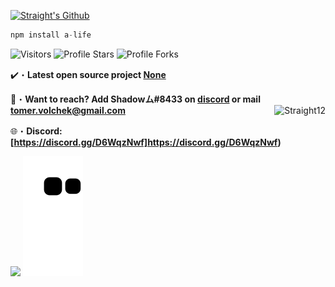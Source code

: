 <a href="https://discord.gg/D6WqzNwf" target="_blank"> <img src="https://cdn.discordapp.com/attachments/853347983639052318/857962898718720030/Rdimos_Github.png" alt="Straight's Github"/></a>
```js
npm install a-life
```

<img src="https://komarev.com/ghpvc/?username=Straight12&label=Profile%20Views&color=008042&style=flat&label=Visitors" alt="Visitors"></a>
<img src="https://img.shields.io/badge/dynamic/json?&label=Total%20Stars&color=008042&style=flat&style=for-the-badge&query=%24.stars&url=https://api.github-star-counter.workers.dev/user/Straight12" alt="Profile Stars"></a>
<img src="https://img.shields.io/badge/dynamic/json?&label=Total%20Forks&color=008042&style=flat&style=for-the-badge&query=%24.forks&url=https://api.github-star-counter.workers.dev/user/Stright12" alt="Profile Forks"></a>

✔️・**Latest open source project [None](https://github.com/Straight12)**

📩・**Want to reach? Add Shadowム#8433 on [discord](https://discord.gg/D6WqzNwf) or mail tomer.volchek@gmail.com**
</a><img align="right" src="https://github-readme-stats.vercel.app/api/top-langs?username=Straight&count_private=true&hide=procfile&theme=dark&border_color=000000&cache_seconds=1800&layout=compact&langs_count=10&custom_title=Most Used Coding Languages" alt="Straight12" /> </p>
🌐・**Discord: [https://discord.gg/D6WqzNwf]https://discord.gg/D6WqzNwf)**

<a href="https://discord.gg/D6WqzNwf" target="_blank"> <img src="https://discord.c99.nl/widget/theme-2/944609873822380112.png"/></a>
<a href="https://discord.gg/D6WqzNwf" target="_blank"><img src="https://github.com/rafaballerini/rafaballerini/blob/output/github-contribution-grid-snake.svg" alt="sneke"></a>
